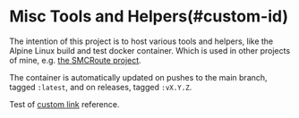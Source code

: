 Misc Tools and Helpers(#custom-id)
==================================

The intention of this project is to host various tools and helpers,
like the Alpine Linux build and test docker container.  Which is
used in other projects of mine, e.g. [the SMCRoute project][1].

The container is automatically updated on pushes to the main branch,
tagged `:latest`, and on releases, tagged `:vX.Y.Z`.

Test of [custom link](#custom-id) reference.

[1]: https://github.com/troglobit/smcroute/
